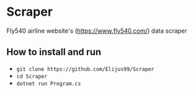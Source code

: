 # Scraper
 
Fly540 airline website's (https://www.fly540.com/) data scraper

## How to install and run

- `git clone https://github.com/Elijus99/Scraper`
- `cd Scraper`
- `dotnet run Program.cs`

